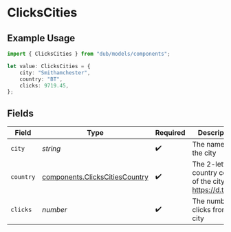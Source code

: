 # ClicksCities

## Example Usage

```typescript
import { ClicksCities } from "dub/models/components";

let value: ClicksCities = {
    city: "Smithamchester",
    country: "BT",
    clicks: 9719.45,
};
```

## Fields

| Field                                                                            | Type                                                                             | Required                                                                         | Description                                                                      |
| -------------------------------------------------------------------------------- | -------------------------------------------------------------------------------- | -------------------------------------------------------------------------------- | -------------------------------------------------------------------------------- |
| `city`                                                                           | *string*                                                                         | :heavy_check_mark:                                                               | The name of the city                                                             |
| `country`                                                                        | [components.ClicksCitiesCountry](../../models/components/clickscitiescountry.md) | :heavy_check_mark:                                                               | The 2-letter country code of the city: https://d.to/geo                          |
| `clicks`                                                                         | *number*                                                                         | :heavy_check_mark:                                                               | The number of clicks from this city                                              |